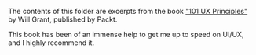 The contents of this folder are excerpts from the book ["101 UX Principles"](https://www.packtpub.com/web-development/101-ux-principles) by Will Grant, published by Packt.

This book has been of an immense help to get me up to speed on UI/UX, and I highly recommend it. 
